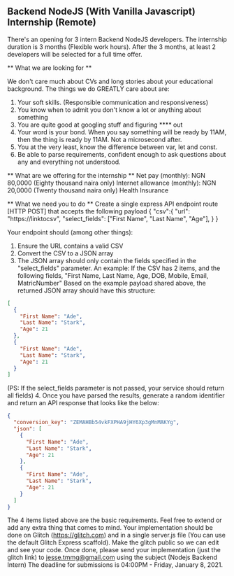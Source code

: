 ## Backend NodeJS (With Vanilla Javascript) Internship (Remote)

There's an opening for 3 intern Backend NodeJS developers. The internship duration is 3 months (Flexible work hours).
After the 3 months, at least 2 developers will be selected for a full time offer.

** What we are looking for **

We don't care much about CVs and long stories about your educational background. The things we do GREATLY care about are:

1. Your soft skills. (Responsible communication and responsiveness)
2. You know when to admit you don't know a lot or anything about something
3. You are quite good at googling stuff and figuring \*\*\*\* out
4. Your word is your bond. When you say something will be ready by 11AM, then the thing is ready by 11AM. Not a microsecond after.
5. You at the very least, know the difference between var, let and const.
6. Be able to parse requirements, confident enough to ask questions about any and everything not understood.

** What are we offering for the internship **
Net pay (monthly): NGN 80,0000 (Eighty thousand naira only)
Internet allowance (monthly): NGN 20,0000 (Twenty thousand naira only)
Health Insurance

** What we need you to do **
Create a single express API endpoint route [HTTP POST] that accepts the following payload
{
"csv":{
"url": "https://linktocsv",
"select_fields": ["First Name", "Last Name", "Age"],
}
}

Your endpoint should (among other things):

1. Ensure the URL contains a valid CSV
2. Convert the CSV to a JSON array
3. The JSON array should only contain the fields specified in the "select_fields" parameter.
   An example: If the CSV has 2 items, and the following fields, "First Name, Last Name, Age, DOB, Mobile, Email, MatricNumber"
   Based on the example payload shared above, the returned JSON array should have this structure:

```json
[
  {
    "First Name": "Ade",
    "Last Name": "Stark",
    "Age": 21
  },
  {
    "First Name": "Ade",
    "Last Name": "Stark",
    "Age": 21
  }
]
```

(PS: If the select_fields parameter is not passed, your service should return all fields) 4. Once you have parsed the results, generate a random identifier and return an API response that looks like the below:

```json
{
  "conversion_key": "ZEMAHBb54vkFXPHA9jHY6Xp3gMnMAKYg",
  "json": [
    {
      "First Name": "Ade",
      "Last Name": "Stark",
      "Age": 21
    },
    {
      "First Name": "Ade",
      "Last Name": "Stark",
      "Age": 21
    }
  ]
}
```

The 4 items listed above are the basic requirements. Feel free to extend or add any extra thing that comes to mind.
Your implementation should be done on Glitch (https://glitch.com) and in a single server.js file (You can use the default Glitch Express scaffold).
Make the glitch public so we can edit and see your code.
Once done, please send your implementation (just the glitch link) to jesse.tmmg@gmail.com using the subject (Nodejs Backend Intern)
The deadline for submissions is 04:00PM - Friday, January 8, 2021.
